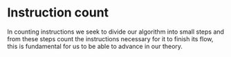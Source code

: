 # Instruction count

In counting instructions we seek to divide our algorithm into small steps and from these steps count the instructions necessary for it to finish its flow, this is fundamental for us to be able to advance in our theory.